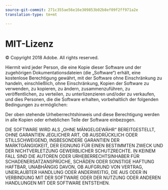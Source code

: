 ```yaml
---
source-git-commit: 271c355ae56e16e309853b02b8ef09f2ff971a2e
translation-type: tm+mt

---
```

# MIT-Lizenz

© Copyright 2018 Adobe. All rights reserved.

Hiermit wird jeder Person, die eine Kopie dieser Software und der zugehörigen Dokumentationsdateien (die „Software“) erhält, eine kostenlose Berechtigung gewährt, mit der Software ohne Einschränkung zu handeln, einschließlich, ohne Einschränkung, Kopien der Software zu verwenden, zu kopieren, zu ändern, zusammenzuführen, zu veröffentlichen, zu verteilen, zu unterlizenzieren und/oder zu verkaufen, und dies Personen, die die Software erhalten, vorbehaltlich der folgenden Bedingungen zu ermöglichen:

Der oben stehende Urheberrechtshinweis und diese Berechtigung werden in alle Kopien oder erheblichen Teile der Software einbezogen.

DIE SOFTWARE WIRD ALS „OHNE MÄNGELGEWÄHR“ BEREITGESTELLT, OHNE GARANTIEN JEGLICHER ART, OB AUSDRÜCKLICH ODER STILLSCHWEIGEND, INSBESONDERE GARANTIEN DER MARKTGÄNGIGKEIT, DER EIGNUNG FÜR EINEN BESTIMMTEN ZWECK UND DER NICHTVERLETZUNG GEWERBLICHER SCHUTZRECHTE. IN KEINEM FALL SIND DIE AUTOREN ODER URHEBERRECHTSINHABER FÜR SCHADENERSATZANSPRÜCHE, SCHÄDEN ODER SONSTIGE HAFTUNG HAFTBAR, UNABHÄNGIG DAVON, OB AUFGRUND VON VERTRAG, UNERLAUBTER HANDLUNG ODER ANDERWEITIG, DIE AUS ODER IN VERBINDUNG MIT DER SOFTWARE ODER DER NUTZUNG ODER ANDEREN HANDLUNGEN MIT DER SOFTWARE ENTSTEHEN.
